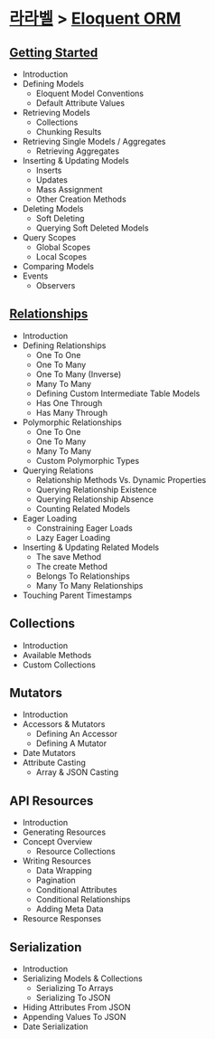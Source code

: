 # [라라벨](/) > [Eloquent ORM](/eloquent)
 
## [Getting Started](/eloquent/started)
* Introduction
* Defining Models
    - Eloquent Model Conventions
    - Default Attribute Values
* Retrieving Models
    - Collections
    - Chunking Results
* Retrieving Single Models / Aggregates
    - Retrieving Aggregates
* Inserting & Updating Models
    - Inserts
    - Updates
    - Mass Assignment
    - Other Creation Methods
* Deleting Models
    - Soft Deleting
    - Querying Soft Deleted Models
* Query Scopes
    - Global Scopes
    - Local Scopes
* Comparing Models
* Events
    - Observers


## [Relationships](/eloquent/relationship)
* Introduction
* Defining Relationships
    - One To One
    - One To Many
    - One To Many (Inverse)
    - Many To Many
    - Defining Custom Intermediate Table Models
    - Has One Through
    - Has Many Through
* Polymorphic Relationships
    - One To One
    - One To Many
    - Many To Many
    - Custom Polymorphic Types
* Querying Relations
    - Relationship Methods Vs. Dynamic Properties
    - Querying Relationship Existence
    - Querying Relationship Absence
    - Counting Related Models
* Eager Loading
    - Constraining Eager Loads
    - Lazy Eager Loading
* Inserting & Updating Related Models
    - The save Method
    - The create Method
    - Belongs To Relationships
    - Many To Many Relationships
* Touching Parent Timestamps

## Collections
* Introduction
* Available Methods
* Custom Collections

## Mutators
* Introduction
* Accessors & Mutators
    - Defining An Accessor
    - Defining A Mutator
* Date Mutators
* Attribute Casting
    - Array & JSON Casting

## API Resources
* Introduction
* Generating Resources
* Concept Overview
    - Resource Collections
* Writing Resources
    - Data Wrapping
    - Pagination
    - Conditional Attributes
    - Conditional Relationships
    - Adding Meta Data
* Resource Responses

## Serialization
* Introduction
* Serializing Models & Collections
    - Serializing To Arrays
    - Serializing To JSON
* Hiding Attributes From JSON
* Appending Values To JSON
* Date Serialization